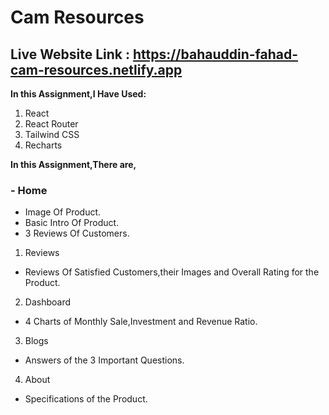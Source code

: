 # Cam Resources

## Live Website Link : https://bahauddin-fahad-cam-resources.netlify.app

**In this Assignment,I Have Used:**

1. React
2. React Router
3. Tailwind CSS
4. Recharts

**In this Assignment,There are,**

### - Home

- Image Of Product.
- Basic Intro Of Product.
- 3 Reviews Of Customers.

1. Reviews

- Reviews Of Satisfied Customers,their Images and Overall Rating for the Product.

2. Dashboard

- 4 Charts of Monthly Sale,Investment and Revenue Ratio.

3. Blogs

- Answers of the 3 Important Questions.

4. About

- Specifications of the Product.
